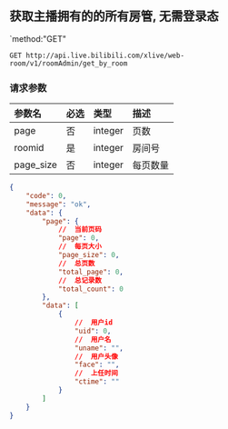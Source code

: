 ## 获取主播拥有的的所有房管, 无需登录态
 `method:"GET"

`GET http://api.live.bilibili.com/xlive/web-room/v1/roomAdmin/get_by_room`

### 请求参数

|参数名|必选|类型|描述|
|:---|:---|:---|:---|
|page|否|integer| 页数|
|roomid|是|integer| 房间号|
|page_size|否|integer| 每页数量|

```json
{
    "code": 0,
    "message": "ok",
    "data": {
        "page": {
            //  当前页码
            "page": 0,
            //  每页大小
            "page_size": 0,
            //  总页数
            "total_page": 0,
            //  总记录数
            "total_count": 0
        },
        "data": [
            {
                //  用户id
                "uid": 0,
                //  用户名
                "uname": "",
                //  用户头像
                "face": "",
                //  上任时间
                "ctime": ""
            }
        ]
    }
}
```

